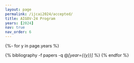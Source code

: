 ```yaml
---
layout: page
permalink: /ijcai2024/accepted/
title: AIGOV-24 Program
years: [2024]
nav: true
nav_order: 6
---
```

<!-- _pages/publications.md -->

<div class="publications">

{%- for y in page.years %}

<!--h2 class="year">{{y}}</h2-->

  {% bibliography -f papers -q @*[year={{y}}]* %}
{% endfor %}

</div>
